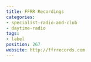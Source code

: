 ```yaml
---
title: FFRR Recordings
categories:
- specialist-radio-and-club
- daytime-radio
tags:
- label
position: 267
website: http://ffrrecords.com
---
```


